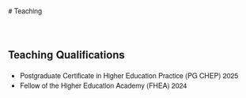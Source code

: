 <div style="font-family: 'Helvetica Neue', Helvetica, Arial, sans-serif;">
# Teaching


&nbsp;  <!-- This creates a blank space -->


## Teaching Qualifications

+ Postgraduate Certificate in Higher Education Practice (PG CHEP) 2025
+ Fellow of the Higher Education Academy (FHEA) 2024
